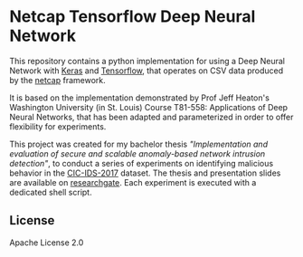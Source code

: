 # Netcap Tensorflow Deep Neural Network

This repository contains a python implementation for using a Deep Neural Network with [Keras](https://keras.io) and [Tensorflow](https://www.tensorflow.org),
that operates on CSV data produced by the [netcap](github.com/dreadl0ck/netcap) framework.

It is based on the implementation demonstrated by Prof Jeff Heaton's Washington University (in St. Louis) Course T81-558: Applications of Deep Neural Networks,
that has been adapted and parameterized in order to offer flexibility for experiments.

This project was created for my bachelor thesis *"Implementation and evaluation of secure and scalable anomaly-based network intrusion detection"*,
to conduct a series of experiments on identifying malicious behavior in the [CIC-IDS-2017](https://www.unb.ca/cic/datasets/ids-2017.html) dataset.
The thesis and presentation slides are available on [researchgate](https://www.researchgate.net/project/Anomaly-based-Network-Security-Monitoring).
Each experiment is executed with a dedicated shell script.

## License

Apache License 2.0